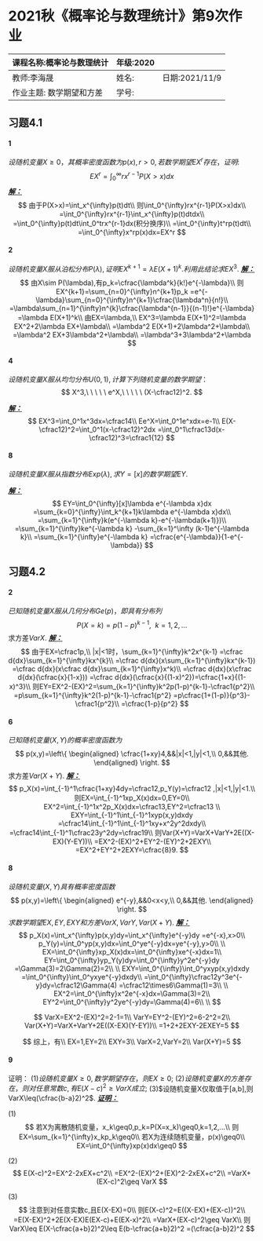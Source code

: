 # 2021秋《概率论与数理统计》第9次作业

| 课程名称:概率论与数理统计 | 年级:2020 |                |
| :------------------------ | --------- | :------------- |
| 教师:李海晟               | 姓名:     | 日期:2021/11/9 |
| 作业主题: 数学期望和方差  | 学号:     |                |

## 习题4.1

#### 1
$设随机变量X\geq0，其概率密度函数为p(x),r>0,若数学期望EX^r存在，证明:$
$$
EX^r=\int_0^{\infty}rx^{r-1}P(X>x)dx
$$
<u>***解：***</u>
$$
由于P(X>x)=\int_x^{\infty}p(t)dt\\
则\int_0^{\infty}rx^{r-1}P(X>x)dx\\
=\int_0^{\infty}rx^{r-1}\int_x^{\infty}p(t)dtdx\\
=\int_0^{\infty}p(t)dt\int_0^trx^{r-1}dx(积分换序)\\
=\int_0^{\infty}t^rp(t)dt\\
=\int_0^{\infty}x^rp(x)dx=EX^r
$$





#### 2
$设随机变量X服从泊松分布P(\lambda),证明EX^{k+1}=\lambda E(X+1)^k.利用此结论求EX^3.$
<u>***解：***</u>
$$
由X\sim P(\lambda),有p_k=\cfrac{\lambda^k}{k!}e^{-\lambda}\\
则EX^{k+1}=\sum_{n=0}^{\infty}n^{k+1}p_k
=e^{-\lambda}\sum_{n=0}^{\infty}n^{k+1}\cfrac{\lambda^n}{n!}\\
=\lambda\sum_{n=1}^{\infty}n^{k}\cfrac{\lambda^{n-1}}{(n-1)!}e^{-\lambda}
=\lambda E(X+1)^k\\
由EX=\lambda,\\
EX^3=\lambda E(X+1)^2=\lambda EX^2+2\lambda EX+\lambda\\
=\lambda^2 E(X+1)+2\lambda^2+\lambda\\
=\lambda^2 EX+3\lambda^2+\lambda\\
=\lambda^3+3\lambda^2+\lambda
$$




#### 4
$设随机变量X服从均匀分布U(0,1),计算下列随机变量的数学期望：$
$$
X^3,\ \ \ \ \ e^X,\ \ \ \ \ (X-\cfrac12)^2.
$$

<u>***解：***</u>
$$
EX^3=\int_0^1x^3dx=\cfrac14\\
Ee^X=\int_0^1e^xdx=e-1\\
E(X-\cfrac12)^2=\int_0^1(x-\cfrac12)^2dx
=\int_0^1\cfrac13d(x-\cfrac12)^3=\cfrac1{12}
$$


#### 8
$设随机变量X服从指数分布Exp(\lambda),求Y=[x]的数学期望EY.$

<u>***解：***</u>
$$
EY=\int_0^{\infty}[x]\lambda e^{-\lambda x}dx
=\sum_{k=0}^{\infty}\int_k^{k+1}k\lambda e^{-\lambda x}dx\\
=\sum_{k=1}^{\infty}k(e^{-\lambda k}-e^{-\lambda(k+1)})\\
=\sum_{k=1}^{\infty}ke^{-\lambda k}
 -\sum_{k=1}^\infty (k-1)e^{-\lambda k}\\
 =\sum_{k=1}^{\infty}e^{-\lambda k}
 =\cfrac{e^{-\lambda}}{1-e^{-\lambda}}
$$




## 习题4.2

#### 2
$已知随机变量X服从几何分布Ge(p)，即具有分布列$
$$
P(X=k)=p(1-p)^{k-1},\ \ k=1,2,...
$$
求方差$VarX$.
<u>***解：***</u>
$$
由于EX=\cfrac1p,\\
|x|<1时，\sum_{k=1}^{\infty}k^2x^{k-1}
=\cfrac d{dx}\sum_{k=1}^{\infty}kx^{k}\\
=\cfrac d{dx}(x\sum_{k=1}^{\infty}kx^{k-1})
=\cfrac d{dx}(x\cfrac d{dx}\sum_{k=1}^{\infty}x^k)\\
=\cfrac d{dx}(x\cfrac d{dx}(\cfrac{x}{1-x}))
=\cfrac d{dx}(\cfrac{x}{(1-x)^2})=\cfrac{1+x}{(1-x)^3}\\
则EY=EX^2-(EX)^2=\sum_{k=1}^{\infty}k^2p(1-p)^{k-1}-\cfrac1{p^2}\\
=p\sum_{k=1}^{\infty}k^2(1-p)^{k-1}-\cfrac1{p^2}
=p\cfrac{1+(1-p)}{p^3}-\cfrac1{p^2}\\
=\cfrac{1-p}{p^2}
$$




#### 6
$已知随机变量(X,Y)的概率密度函数为$
$$
p(x,y)=\left\{
\begin{aligned}
\cfrac{1+xy}4,&&|x|<1,|y|<1,\\
0,&&其他.
\end{aligned}
\right.
$$
求方差$Var(X+Y)$.
<u>***解：***</u>
$$
p_X(x)=\int_{-1}^1\cfrac{1+xy}4dy=\cfrac12,p_Y(y)=\cfrac12
,|x|<1,|y|<1.\\
则EX=\int_{-1}^1xp_X(x)dx=0,EY=0\\
EX^2=\int_{-1}^1x^2p_X(x)dx=\cfrac13,EY^2=\cfrac13  \\
EXY=\int_{-1}^1\int_{-1}^1xyp(x,y)dxdy
=\cfrac14\int_{-1}^1\int_{-1}^1xy+x^2y^2dxdy\\
=\cfrac14\int_{-1}^1\cfrac23y^2dy=\cfrac19\\
则Var(X+Y)=VarX+VarY+2E((X-EX)(Y-EY))\\
=EX^2-(EX)^2+EY^2-(EY)^2+2EXY\\
=EX^2+EY^2+2EXY=\cfrac{8}9.
$$



#### 8
$设随机变量(X,Y)具有概率密度函数$
$$
p(x,y)=\left\{
\begin{aligned}
e^{-y},&&0<x<y,\\
0,&&其他.
\end{aligned}
\right.
$$
$求数学期望EX,EY,EXY和方差VarX,VarY,Var(X+Y)$.
<u>***解：***</u>
$$
p_X(x)=\int_x^{\infty}p(x,y)dy=\int_x^{\infty}e^{-y}dy
=e^{-x},x>0\\
p_Y(y)=\int_0^yp(x,y)dx=\int_0^ye^{-y}dx=ye^{-y},y>0\\
 \\
EX=\int_0^{\infty}xp_X(x)dx=\int_0^{\infty}xe^{-x}dx=1\\
EY=\int_0^{\infty}yp_Y(y)dy=\int_0^{\infty}y^2e^{-y}dy
=\Gamma(3)=2\Gamma(2)=2\\
 \\
EXY=\int_0^{\infty}\int_0^yxyp(x,y)dxdy
=\int_0^{\infty}\int_0^yxye^{-y}dxdy\\
=\int_0^{\infty}\cfrac12y^3e^{-y}dy=\cfrac12\Gamma(4)
=\cfrac12\times6\Gamma(1)=3\\
 \\
EX^2=\int_0^{\infty}x^2e^{-x}dx=\Gamma(3)=2\\
EY^2=\int_0^{\infty}y^2ye^{-y}dy=\Gamma(4)=6\\ \\
$$

$$
VarX=EX^2-(EX)^2=2-1=1\\
VarY=EY^2-(EY)^2=6-2^2=2\\
Var(X+Y)=VarX+VarY+2E((X-EX)(Y-EY))\\
=1+2+2EXY-2EXEY=5
$$


$$
综上，有\\
EX=1,EY=2\\
EXY=3\\
VarX=2,VarY=2\\
Var(X+Y)=5
$$


#### 9
证明：
	(1)$设随机变量X\geq0,数学期望存在，则EX\geq0;$
	(2)$设随机变量X的方差存在，则对任意常数c,有E(X-c)^2\geq VarX成立;$
	(3)$设随机变量X仅取值于[a,b],则VarX\leq(\cfrac{b-a}2)^2$.
<u>***证明：***</u>

(1)
$$
若X为离散随机变量，x_k\geq0,p_k=P(X=x_k)\geq0,k=1,2,...\\
则EX=\sum_{k=1}^{\infty}x_kp_k\geq0\\
若X为连续随机变量，p(x)\geq0\\
EX=\int_0^{\infty}xp(x)dx\geq0
$$


(2)
$$
E(X-c)^2=EX^2-2xEX+c^2\\
=EX^2-(EX)^2+(EX)^2-2xEX+c^2\\
=VarX+(EX-c)^2\geq VarX
$$


(3)
$$
注意到对任意实数c,且E(X-EX)=0\\
则E(X-c)^2=E((X-EX)+(EX-c))^2\\
=E(X-EX)^2+2E(X-EX)E(EX-c)+E(EX-x)^2\\
=VarX+(EX-c)^2\geq VarX\\
则VarX\leq E(X-\cfrac{a+b}2)^2\leq E(b-\cfrac{a+b}2)^2
=(\cfrac{a-b}2)^2
$$
